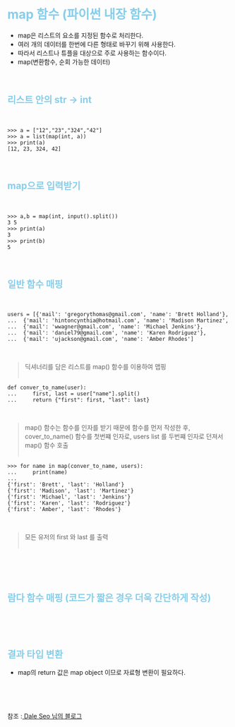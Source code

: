 # <div style="color:skyblue">map 함수 (파이썬 내장 함수)

- map은 리스트의 요소를 지정된 함수로 처리한다.
- 여러 개의 데이터를 한번에 다른 형태로 바꾸기 위해 사용한다.
- 따라서 리스트나 튜플을 대상으로 주로 사용하는 함수이다.
- map(변환함수, 순회 가능한 데이터)

<br>

## <div style="color:skyblue">리스트 안의 str -> int 

<br>

```
>>> a = ["12","23","324","42"]
>>> a = list(map(int, a))
>>> print(a)
[12, 23, 324, 42]
```
<br>

## <div style="color:skyblue">map으로 입력받기

<br>

```
>>> a,b = map(int, input().split())
3 5
>>> print(a)
3
>>> print(b)
5
```
<br>

## <div style="color:skyblue">일반 함수 매핑

<br>

```
users = [{'mail': 'gregorythomas@gmail.com', 'name': 'Brett Holland'},
...  {'mail': 'hintoncynthia@hotmail.com', 'name': 'Madison Martinez',
...  {'mail': 'wwagner@gmail.com', 'name': 'Michael Jenkins'},
...  {'mail': 'daniel79@gmail.com', 'name': 'Karen Rodriguez'},
...  {'mail': 'ujackson@gmail.com', 'name': 'Amber Rhodes']
```
<br>

>딕셔너리를 담은 리스트를 map() 함수를 이용하여 맵핑
<br><br>

```
def conver_to_name(user):
...     first, last = user["name"].split()
...     return {"first": first, "last": last}
```
<br>

 > map() 함수는 함수를 인자를 받기 때문에 함수를 먼저 작성한 후, <br> cover_to_name() 함수를 첫번쨰 인자로, users list 를 두번쨰 인자로 던져서 map() 함수 호출
<br><br>

```
>>> for name in map(conver_to_name, users):
...     print(name)
...
{'first': 'Brett', 'last': 'Holland'}
{'first': 'Madison', 'last': 'Martinez'}
{'first': 'Michael', 'last': 'Jenkins'}
{'first': 'Karen', 'last': 'Rodriguez'}
{'first': 'Amber', 'last': 'Rhodes'}
```
<br>

> 모든 유저의 first 와 last 를 출력
<br><br>

<br><br><br>

## <div style="color:skyblue">람다 함수 매핑 (코드가 짧은 경우 더욱 간단하게 작성)

<br><br><br>


## <div style="color:skyblue">결과 타입 변환</div>
- map의 return 값은 map object 이므로 자료형 변환이 필요하다.

<br><br><br>

참조 :<a href="https://www.daleseo.com/python-map/"> Dale Seo 님의 블로그</a>